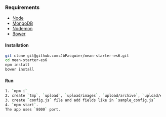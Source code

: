 ### Requirements

-   [Node](https://doc.ubuntu-fr.org/nodejs#depuis_un_ppa)
-   [MongoDB](https://doc.ubuntu-fr.org/mongodb#installation)
-   [Nodemon](http://nodemon.io/)
-   [Bower](https://bower.io/)


#### Installation

```bash
git clone git@github.com:JbPasquier/mean-starter-es6.git
cd mean-starter-es6
npm install
bower install
```

#### Run

```bash
1. `npm i`
2. create `tmp`, `upload`, `upload/images`, `upload/archive`, `upload/extract` folders
3. create `config.js` file and add fields like in `sample_config.js`
4. `npm start`.
The app uses `8000` port.
```
